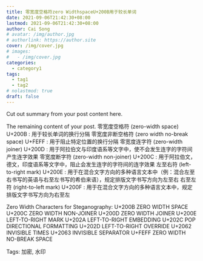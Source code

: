 ```yaml
---
title: 零宽度空格符zero WidthspaceU+200B用于较长单词
date: 2021-09-06T21:42:30+08:00
lastmod: 2021-09-06T21:42:30+08:00
author: Cai Song
# avatar: /img/author.jpg
# authorlink: https://author.site
cover: /img/cover.jpg
# images:
#   - /img/cover.jpg
categories:
  - category1
tags:
  - tag1
  - tag2
# nolastmod: true
draft: false
---
```


Cut out summary from your post content here.

<!--more-->

The remaining content of your post.
零宽度空格符 (zero-width space) U+200B : 用于较长单词的换行分隔
零宽度非断空格符 (zero width no-break space) U+FEFF : 用于阻止特定位置的换行分隔
零宽度连字符 (zero-width joiner) U+200D : 用于阿拉伯文与印度语系等文字中，使不会发生连字的字符间产生连字效果
零宽度断字符 (zero-width non-joiner) U+200C : 用于阿拉伯文，德文，印度语系等文字中，阻止会发生连字的字符间的连字效果
左至右符 (left-to-right mark) U+200E : 用于在混合文字方向的多种语言文本中（例：混合左至右书写的英语与右至左书写的希伯来语），规定排版文字书写方向为左至右
右至左符 (right-to-left mark) U+200F : 用于在混合文字方向的多种语言文本中，规定排版文字书写方向为右至左

Zero Width Characters for Steganography:
U+200B ZERO WIDTH SPACE
U+200C ZERO WIDTH NON-JOINER
U+200D ZERO WIDTH JOINER
U+200E LEFT-TO-RIGHT MARK
U+202A LEFT-TO-RIGHT EMBEDDING
U+202C POP DIRECTIONAL FORMATTING
U+202D LEFT-TO-RIGHT OVERRIDE
U+2062 INVISIBLE TIMES
U+2063 INVISIBLE SEPARATOR
U+FEFF ZERO WIDTH NO-BREAK SPACE

Tags:
  加密, 水印